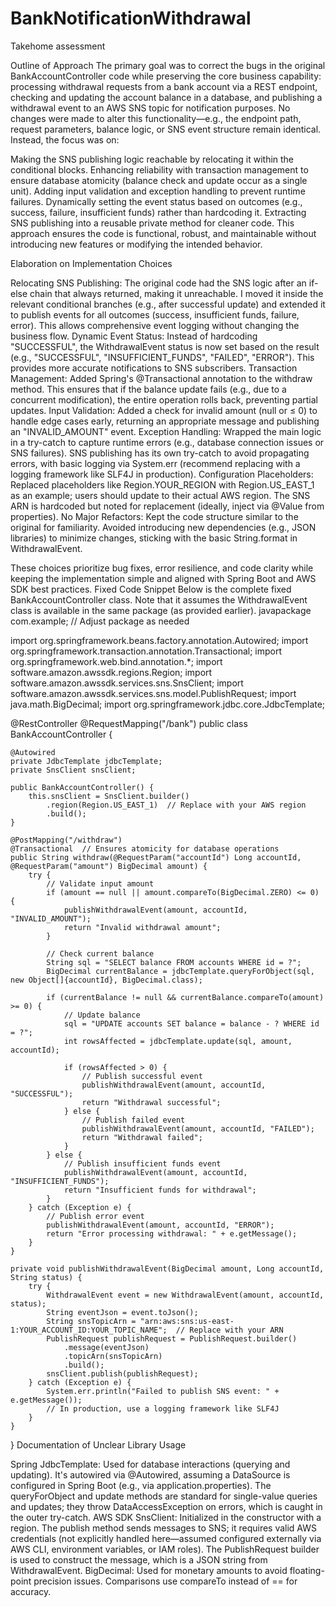 # BankNotificationWithdrawal
Takehome assessment

Outline of Approach
The primary goal was to correct the bugs in the original BankAccountController code while preserving the core business capability: processing withdrawal requests from a bank account via a REST endpoint, checking and updating the account balance in a database, and publishing a withdrawal event to an AWS SNS topic for notification purposes. No changes were made to alter this functionality—e.g., the endpoint path, request parameters, balance logic, or SNS event structure remain identical. Instead, the focus was on:

Making the SNS publishing logic reachable by relocating it within the conditional blocks.
Enhancing reliability with transaction management to ensure database atomicity (balance check and update occur as a single unit).
Adding input validation and exception handling to prevent runtime failures.
Dynamically setting the event status based on outcomes (e.g., success, failure, insufficient funds) rather than hardcoding it.
Extracting SNS publishing into a reusable private method for cleaner code.
This approach ensures the code is functional, robust, and maintainable without introducing new features or modifying the intended behavior.

Elaboration on Implementation Choices

Relocating SNS Publishing: The original code had the SNS logic after an if-else chain that always returned, making it unreachable. I moved it inside the relevant conditional branches (e.g., after successful update) and extended it to publish events for all outcomes (success, insufficient funds, failure, error). This allows comprehensive event logging without changing the business flow.
Dynamic Event Status: Instead of hardcoding "SUCCESSFUL", the WithdrawalEvent status is now set based on the result (e.g., "SUCCESSFUL", "INSUFFICIENT_FUNDS", "FAILED", "ERROR"). This provides more accurate notifications to SNS subscribers.
Transaction Management: Added Spring's @Transactional annotation to the withdraw method. This ensures that if the balance update fails (e.g., due to a concurrent modification), the entire operation rolls back, preventing partial updates.
Input Validation: Added a check for invalid amount (null or ≤ 0) to handle edge cases early, returning an appropriate message and publishing an "INVALID_AMOUNT" event.
Exception Handling: Wrapped the main logic in a try-catch to capture runtime errors (e.g., database connection issues or SNS failures). SNS publishing has its own try-catch to avoid propagating errors, with basic logging via System.err (recommend replacing with a logging framework like SLF4J in production).
Configuration Placeholders: Replaced placeholders like Region.YOUR_REGION with Region.US_EAST_1 as an example; users should update to their actual AWS region. The SNS ARN is hardcoded but noted for replacement (ideally, inject via @Value from properties).
No Major Refactors: Kept the code structure similar to the original for familiarity. Avoided introducing new dependencies (e.g., JSON libraries) to minimize changes, sticking with the basic String.format in WithdrawalEvent.

These choices prioritize bug fixes, error resilience, and code clarity while keeping the implementation simple and aligned with Spring Boot and AWS SDK best practices.
Fixed Code Snippet
Below is the complete fixed BankAccountController class. Note that it assumes the WithdrawalEvent class is available in the same package (as provided earlier).
javapackage com.example;  // Adjust package as needed

import org.springframework.beans.factory.annotation.Autowired;
import org.springframework.transaction.annotation.Transactional;
import org.springframework.web.bind.annotation.*;
import software.amazon.awssdk.regions.Region;
import software.amazon.awssdk.services.sns.SnsClient;
import software.amazon.awssdk.services.sns.model.PublishRequest;
import java.math.BigDecimal;
import org.springframework.jdbc.core.JdbcTemplate;

@RestController
@RequestMapping("/bank")
public class BankAccountController {

    @Autowired
    private JdbcTemplate jdbcTemplate;
    private SnsClient snsClient;

    public BankAccountController() {
        this.snsClient = SnsClient.builder()
            .region(Region.US_EAST_1)  // Replace with your AWS region
            .build();
    }

    @PostMapping("/withdraw")
    @Transactional  // Ensures atomicity for database operations
    public String withdraw(@RequestParam("accountId") Long accountId, @RequestParam("amount") BigDecimal amount) {
        try {
            // Validate input amount
            if (amount == null || amount.compareTo(BigDecimal.ZERO) <= 0) {
                publishWithdrawalEvent(amount, accountId, "INVALID_AMOUNT");
                return "Invalid withdrawal amount";
            }

            // Check current balance
            String sql = "SELECT balance FROM accounts WHERE id = ?";
            BigDecimal currentBalance = jdbcTemplate.queryForObject(sql, new Object[]{accountId}, BigDecimal.class);

            if (currentBalance != null && currentBalance.compareTo(amount) >= 0) {
                // Update balance
                sql = "UPDATE accounts SET balance = balance - ? WHERE id = ?";
                int rowsAffected = jdbcTemplate.update(sql, amount, accountId);

                if (rowsAffected > 0) {
                    // Publish successful event
                    publishWithdrawalEvent(amount, accountId, "SUCCESSFUL");
                    return "Withdrawal successful";
                } else {
                    // Publish failed event
                    publishWithdrawalEvent(amount, accountId, "FAILED");
                    return "Withdrawal failed";
                }
            } else {
                // Publish insufficient funds event
                publishWithdrawalEvent(amount, accountId, "INSUFFICIENT_FUNDS");
                return "Insufficient funds for withdrawal";
            }
        } catch (Exception e) {
            // Publish error event
            publishWithdrawalEvent(amount, accountId, "ERROR");
            return "Error processing withdrawal: " + e.getMessage();
        }
    }

    private void publishWithdrawalEvent(BigDecimal amount, Long accountId, String status) {
        try {
            WithdrawalEvent event = new WithdrawalEvent(amount, accountId, status);
            String eventJson = event.toJson();
            String snsTopicArn = "arn:aws:sns:us-east-1:YOUR_ACCOUNT_ID:YOUR_TOPIC_NAME";  // Replace with your ARN
            PublishRequest publishRequest = PublishRequest.builder()
                .message(eventJson)
                .topicArn(snsTopicArn)
                .build();
            snsClient.publish(publishRequest);
        } catch (Exception e) {
            System.err.println("Failed to publish SNS event: " + e.getMessage());
            // In production, use a logging framework like SLF4J
        }
    }
}
Documentation of Unclear Library Usage

Spring JdbcTemplate: Used for database interactions (querying and updating). It's autowired via @Autowired, assuming a DataSource is configured in Spring Boot (e.g., via application.properties). The queryForObject and update methods are standard for single-value queries and updates; they throw DataAccessException on errors, which is caught in the outer try-catch.
AWS SDK SnsClient: Initialized in the constructor with a region. The publish method sends messages to SNS; it requires valid AWS credentials (not explicitly handled here—assumed configured externally via AWS CLI, environment variables, or IAM roles). The PublishRequest builder is used to construct the message, which is a JSON string from WithdrawalEvent.
BigDecimal: Used for monetary amounts to avoid floating-point precision issues. Comparisons use compareTo instead of == for accuracy.
